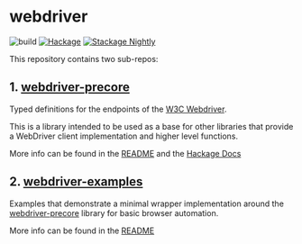 # webdriver

![build](https://github.com/pyrethrum/webdriver/actions/workflows/cicd.yaml/badge.svg?branch=main)
[![Hackage](https://img.shields.io/hackage/v/webdriver-precore.svg)](https://hackage.haskell.org/package/webdriver-precore)
[![Stackage Nightly](http://stackage.org/package/webdriver-precore/badge/nightly)](http://stackage.org/nightly/package/webdriver-precore)


This repository contains two sub-repos:

## 1. [webdriver-precore](./webdriver-precore/README.md)

Typed definitions for the endpoints of the [W3C Webdriver](https://www.w3.org/TR/2025/WD-webdriver2-20250512).

This is a library intended to be used as a base for other libraries that provide a WebDriver client implementation and higher level functions.

More info can be found in the [README](./webdriver-precore/README.md) and the [Hackage Docs](https://hackage.haskell.org/package/webdriver-precore)

## 2. [webdriver-examples](./webdriver-examples/README.md)

Examples that demonstrate a minimal wrapper implementation around the [webdriver-precore](./webdriver-precore/README.md) library for basic browser automation.

More info can be found in the [README](./webdriver-examples/README.md)


